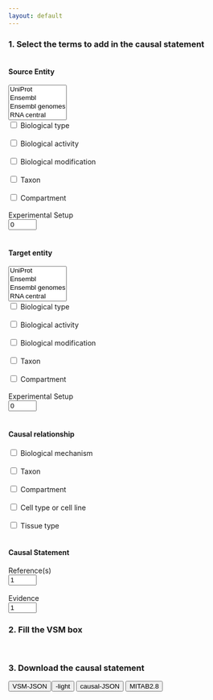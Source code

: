 ```yaml
---
layout: default
---
```


<script src="https://unpkg.com/vsm-dictionary-complex-portal@^1.0.1/dist/vsm-dictionary-complex-portal.min.js"></script>
<script src="https://unpkg.com/vsm-dictionary-ensembl-genomes@^1.0.2/dist/vsm-dictionary-ensembl-genomes.min.js"></script>
<script src="https://unpkg.com/vsm-dictionary-ensembl@^1.0.3/dist/vsm-dictionary-ensembl.min.js"></script>
<script src="https://unpkg.com/vsm-dictionary-rnacentral@^1.0.1/dist/vsm-dictionary-rnacentral.min.js"></script>
<script src="https://unpkg.com/vsm-dictionary-uniprot@^1.0.5/dist/vsm-dictionary-uniprot.min.js"></script>
<script src="https://unpkg.com/vsm-dictionary-bioportal@^1.2.0/dist/vsm-dictionary-bioportal.min.js"></script>
<script src="https://unpkg.com/vsm-dictionary-pubmed@^1.0.0/dist/vsm-dictionary-pubmed.min.js"></script>
<script src="https://unpkg.com/vsm-dictionary-cacher@^1.2.1/dist/vsm-dictionary-cacher.min.js"></script>
<script src="https://unpkg.com/vsm-dictionary-combiner@^1.0.1/dist/vsm-dictionary-combiner.min.js"></script>
<script src="https://unpkg.com/vsm-box@^1.0.0/dist/vsm-box.standalone.min.js"></script>
<script type="text/javascript" src="https://code.jquery.com/jquery-1.7.1.min.js"></script>
<link href="https://www.jqueryscript.net/demo/jQuery-Plugin-For-Multi-Select-List-with-Checkboxes-MultiSelect/jquery.multiselect.css" rel="stylesheet" type="text/css">
<script src="https://www.jqueryscript.net/demo/jQuery-Plugin-For-Multi-Select-List-with-Checkboxes-MultiSelect/jquery.multiselect.js"></script>
<script src="https://unpkg.com/converter-causal-formats@^1.0.2/dist/converter-causal-formats.min.js"></script>
<script src="https://unpkg.com/vsm-json-pretty@^1.0.0/dist/vsm-json-pretty.min.js"></script>
<script src="js/VsmCausalTemplate.js"></script>
<script src="js/ExportCausalJson.js"></script>

### 1. Select the terms to add in the causal statement

<div class="row">
  <div class="column">
    <h4>  Source Entity </h4>
      <div class="dropdownbox">
        <select autocomplete="off" name="source_database" multiple class="form-control" id="source_db">
          <option value="sourceUniprot">UniProt</option>
          <option value="sourceEnsembl">Ensembl</option>
          <option value="sourceEnsemblGen">Ensembl genomes</option>
          <option value="sourceRnacentral">RNA central</option>
          <option value="sourceChebi">ChEBI</option>
          <option value="sourceComplexportal">Complex Portal</option>
          <option value="sourceGO">Gene Ontology</option>
        </select>
      </div>
      <label><input title="To annotate only when the source entity's identifier does not correspond to the exact biological type" type="checkbox" id="sourceType" onchange='updatePanelState(this);' /> Biological type </label><br> <br>
      <label><input type="checkbox" id="sourceActivity" onchange='updatePanelState(this);' /> Biological activity </label><br> <br>
      <div id="divSourceStates">
        <div id="divSourceState1">
          <input type="checkbox" name="Biological modification" id="sourceModification1" onchange='createRemoveState(this,divSourceStates, divSourceState1);' />
          <label for="sourceModification1">Biological modification  </label> <br> <br>
        </div>
      </div>
      <label><input type="checkbox" id="sourceTaxon" onchange='updatePanelState(this);' /> Taxon </label><br> <br>
      <label><input type="checkbox" id="sourceCompartment" onchange='updatePanelState(this);' /> Compartment </label><br> <br>
      Experimental Setup <br><input title= "Experimental setup" type="number" id="sourceExperiment" min="0" max="10" value="0" onchange='updatePanelState(this);' /> <br> <br>

  </div>
  <div class="column">
    <h4>  Target entity </h4>
      <div class="dropdownbox">
        <select autocomplete="off" name="target_database" multiple class="form-control" id="target_db">
          <option value="targetUniprot">UniProt</option>
          <option value="targetEnsembl">Ensembl</option>
          <option value="targetEnsemblGen">Ensembl genomes</option>
          <option value="targetRnacentral">RNA central</option>
          <option value="targetChebi">ChEBI</option>
          <option value="targetComplexportal">Complex Portal</option>
          <option value="sourceGO">Gene Ontology</option>
        </select>
      </div>
      <label><input title="To annotate only when the target entity's identifier does not correspond to the exact biological type" type="checkbox" id="targetType" onchange='updatePanelState(this);' /> Biological type </label><br> <br>
      <label><input type="checkbox" id="targetActivity" onchange='updatePanelState(this);' /> Biological activity </label><br> <br>
      <div id="divTargetStates">
        <div id="divTargetState1">
          <input type="checkbox" name="Biological modification" id="targetModification1" onchange='createRemoveState(this,divTargetStates, divTargetState1);' />
          <label for="targetModification1">Biological modification </label> <br> <br>
        </div>
      </div>
      <label><input type="checkbox" id="targetTaxon" onchange='updatePanelState(this);' /> Taxon </label><br> <br>
      <label><input type="checkbox" id="targetCompartment" onchange='updatePanelState(this);' /> Compartment </label><br> <br>
      Experimental Setup <br><input title= "Experimental setup" type="number" id="targetExperiment" min="0" max="10" value="0" onchange='updatePanelState(this);' /> <br> <br>
           
  </div>
  <div class="column">
    <h4>Causal relationship</h4>
      <label><input type="checkbox" id="effectMechanism" onchange='updatePanelState(this);' /> Biological mechanism </label><br> <br>
      <label><input type="checkbox" id="effectTaxon" onchange='updatePanelState(this);' /> Taxon </label><br> <br>
      <label><input type="checkbox" id="effectCompartment" onchange='updatePanelState(this);' /> Compartment </label><br> <br>
      <label><input type="checkbox" id="effectCellType" onchange='updatePanelState(this);' /> Cell type or cell line </label><br> <br>
      <label><input type="checkbox" id="effectTissue" onchange='updatePanelState(this);' /> Tissue type </label><br> <br>
  </div>
  
  <div class="column">
    <h4> Causal Statement</h4>
      Reference(s) <br>
      <input title= "Number of references: PMIDs, DOIs" type="number" id="reference" min="1" max="10" value="1" onchange='updatePanelState(this);' /> <br> <br>
      Evidence <br>
      <input title="Number of evidence codes" type="number" id="evidence"  min="1" max="10" value="1" onchange='updatePanelState(this);' />     
  </div>
</div> 

<script>

  $('select[multiple]').multiselect({
    columns: 1,
    placeholder: 'Select database(s)'
  });


  $('#source_db').on('change',function() {
    updateEntityDatabase($(this).val(), "source");
  });


  $('#target_db').on('change',function() {
    updateEntityDatabase($(this).val(), "target");
  });

</script>


### 2. Fill the VSM box
<vsm-box id="vsm-box"></vsm-box>
<br>


### 3. Download the causal statement
<button onclick="log(exportVsmJson());">VSM-JSON</button><button
style="margin-left:1px;" onclick="log(exportVsmLightJson());">-light</button>
<button onclick="log(exportCausalJson());">causal-JSON</button>
<button onclick="log(exportMitab28());">MITAB2.8</button>

